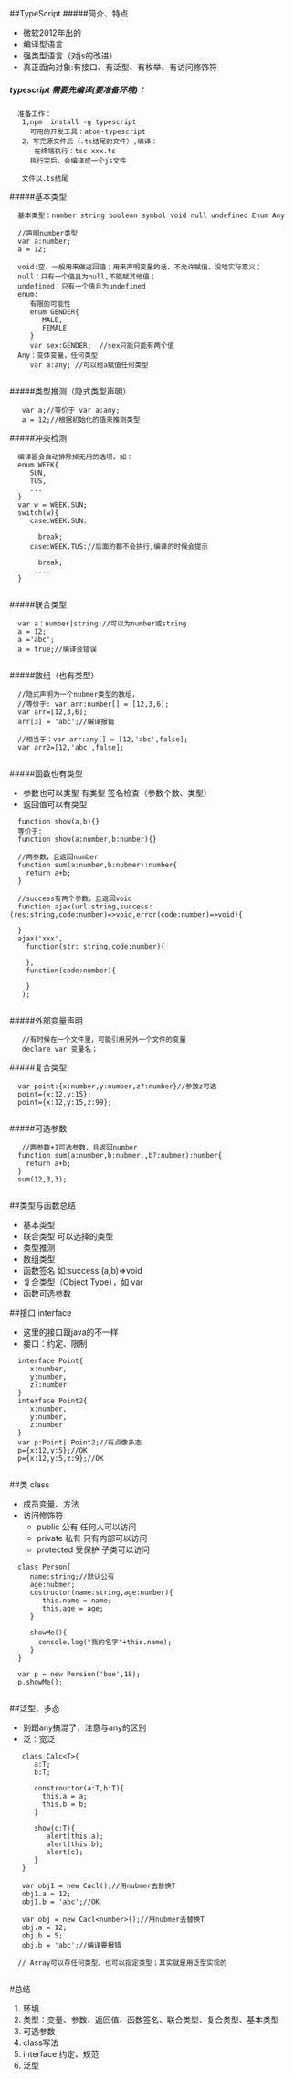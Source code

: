 ##TypeScript
#####简介、特点
* 微软2012年出的
* 编译型语言
* 强类型语言（对js的改进）
* 真正面向对象:有接口、有泛型、有枚举、有访问修饰符

##### typescript 需要先编译(要准备环境)： 

  ```
    准备工作：
     1,npm  install -g typescript 
       可用的开发工具：atom-typescript
     2，写完源文件后（.ts结尾的文件）,编译：
        在终端执行：tsc xxx.ts  
       执行完后，会编译成一个js文件
      
     文件以.ts结尾
  ```
 
#####基本类型

  ```
    基本类型：number string boolean symbol void null undefined Enum Any
   
    //声明number类型 
    var a:number;
    a = 12;
    
    void:空，一般用来做返回值；用来声明变量的话，不允许赋值，没啥实际意义；
    null：只有一个值且为null,不能赋其他值；
    undefined：只有一个值且为undefined
    enum:
       有限的可能性
       enum GENDER{
          MALE,
          FEMALE
       }
       var sex:GENDER;  //sex只能只能有两个值           
    Any：变体变量，任何类型
       var a:any; //可以给a赋值任何类型 
           
  ```
  
#####类型推测（隐式类型声明）

```
   var a;//等价于 var a:any;
   a = 12;//根据初始化的值来推测类型
```
#####冲突检测

```
  编译器会自动排除掉无用的选项，如：
  enum WEEK{
     SUN,
     TUS,
     ...
  }
  var w = WEEK.SUN;
  switch(w){
     case:WEEK.SUN:
        
       break;
     case:WEEK.TUS://后面的都不会执行,编译的时候会提示
        
       break;
      ....
  }
  
```
#####联合类型

```
  var a：number|string;//可以为number或string
  a = 12;
  a ='abc';
  a = true;//编译会错误
  
```

#####数组（也有类型）

```
  //隐式声明为一个nubmer类型的数组，
  //等价于: var arr:number[] = [12,3,6];
  var arr=[12,3,6];
  arr[3] = 'abc';//编译报错
  
  //相当于：var arr:any[] = [12,'abc',false];
  var arr2=[12,'abc',false];
  
```

#####函数也有类型
* 参数也可以类型
      有类型
      签名检查（参数个数、类型）
* 返回值可以有类型

```
  function show(a,b){}
  等价于:
  function show(a:number,b:number){}
  
  //两参数，且返回number
  function sum(a:number,b:nubmer):number{
    return a+b;
  }
  
  //success有两个参数，且返回void
  function ajax(url:string,success:(res:string,code:number)=>void,error(code:number)=>void){
     
  }
  ajax('xxx',
    function(str: string,code:number){
    
    },
    function(code:number){
    
    }
   );
  
```

#####外部变量声明

```
   //有时候在一个文件里，可能引用另外一个文件的变量
   declare var 变量名；
```

#####复合类型

```
  var point:{x:number,y:number,z?:number}//参数z可选
  point={x:12,y:15};
  point={x:12,y:15,z:99};
  
```

#####可选参数

```
   //两参数+1可选参数，且返回number
  function sum(a:number,b:nubmer,,b?:nubmer):number{
    return a+b;
  }
  sum(12,3,3);
  
```

##类型与函数总结
* 基本类型
* 联合类型  可以选择的类型
* 类型推测
* 数组类型
* 函数签名 如:success:(a,b)=>void
* 复合类型（Object Type），如 var 
* 函数可选参数

##接口 interface
* 这里的接口跟java的不一样
* 接口：约定、限制

```
  interface Point{
     x:number,
     y:number,
     z?:number
  }
  interface Point2{
     x:number,
     y:number,
     z:number
  }
  var p:Point| Point2;//有点像多态
  p={x:12,y:5};//OK
  p={x:12,y:5,z:9};//OK  
  
```

##类 class
* 成员变量、方法
* 访问修饰符
	* public 公有  任何人可以访问
	* private 私有 只有内部可以访问
	* protected 受保护 子类可以访问


```
  class Person{
     name:string;//默认公有
     age:nubmer;
     costructor(name:string,age:number){
        this.name = name;
        this.age = age;
     }
     
     showMe(){
       console.log("我的名字"+this.name);
     }
  }
  
  var p = new Persion('bue',18);
  p.showMe();
  
```

##泛型、多态
* 别跟any搞混了，注意与any的区别
* 泛：宽泛

```
   class Calc<T>{
      a:T;
      b:T;
      
      constrouctor(a:T,b:T){
        this.a = a;
        this.b = b;
      }
      
      show(c:T){
         alert(this.a);
         alert(this.b);
         alert(c);
      }  
   }
   
   var obj1 = new Cacl();//用nubmer去替换T
   obj1.a = 12;
   obj1.b = 'abc';//OK
   
   var obj = new Cacl<number>();//用nubmer去替换T
   obj.a = 12;
   obj.b = 5;
   obj.b = 'abc';//编译要报错
   
  // Array可以存任何类型、也可以指定类型；其实就是用泛型实现的
  
```


#总结
1. 环境
2. 类型：变量、参数、返回值、函数签名、联合类型、复合类型、基本类型
3. 可选参数
4. class写法
5. interface 约定、规范 
6. 泛型



 










